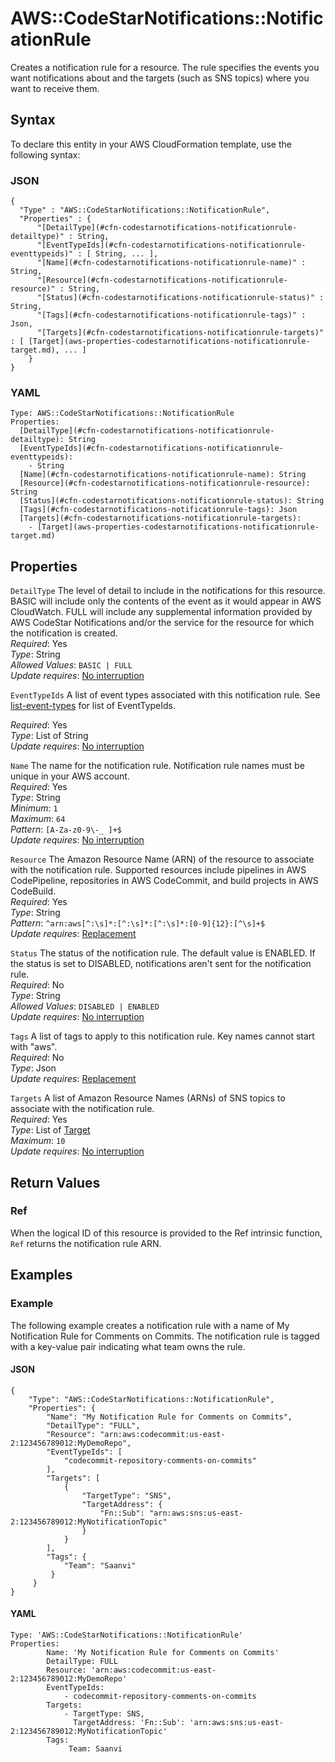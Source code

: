 # AWS::CodeStarNotifications::NotificationRule<a name="aws-resource-codestarnotifications-notificationrule"></a>

Creates a notification rule for a resource\. The rule specifies the events you want notifications about and the targets \(such as SNS topics\) where you want to receive them\.

## Syntax<a name="aws-resource-codestarnotifications-notificationrule-syntax"></a>

To declare this entity in your AWS CloudFormation template, use the following syntax:

### JSON<a name="aws-resource-codestarnotifications-notificationrule-syntax.json"></a>

```
{
  "Type" : "AWS::CodeStarNotifications::NotificationRule",
  "Properties" : {
      "[DetailType](#cfn-codestarnotifications-notificationrule-detailtype)" : String,
      "[EventTypeIds](#cfn-codestarnotifications-notificationrule-eventtypeids)" : [ String, ... ],
      "[Name](#cfn-codestarnotifications-notificationrule-name)" : String,
      "[Resource](#cfn-codestarnotifications-notificationrule-resource)" : String,
      "[Status](#cfn-codestarnotifications-notificationrule-status)" : String,
      "[Tags](#cfn-codestarnotifications-notificationrule-tags)" : Json,
      "[Targets](#cfn-codestarnotifications-notificationrule-targets)" : [ [Target](aws-properties-codestarnotifications-notificationrule-target.md), ... ]
    }
}
```

### YAML<a name="aws-resource-codestarnotifications-notificationrule-syntax.yaml"></a>

```
Type: AWS::CodeStarNotifications::NotificationRule
Properties: 
  [DetailType](#cfn-codestarnotifications-notificationrule-detailtype): String
  [EventTypeIds](#cfn-codestarnotifications-notificationrule-eventtypeids): 
    - String
  [Name](#cfn-codestarnotifications-notificationrule-name): String
  [Resource](#cfn-codestarnotifications-notificationrule-resource): String
  [Status](#cfn-codestarnotifications-notificationrule-status): String
  [Tags](#cfn-codestarnotifications-notificationrule-tags): Json
  [Targets](#cfn-codestarnotifications-notificationrule-targets): 
    - [Target](aws-properties-codestarnotifications-notificationrule-target.md)
```

## Properties<a name="aws-resource-codestarnotifications-notificationrule-properties"></a>

`DetailType`  <a name="cfn-codestarnotifications-notificationrule-detailtype"></a>
The level of detail to include in the notifications for this resource\. BASIC will include only the contents of the event as it would appear in AWS CloudWatch\. FULL will include any supplemental information provided by AWS CodeStar Notifications and/or the service for the resource for which the notification is created\.  
*Required*: Yes  
*Type*: String  
*Allowed Values*: `BASIC | FULL`  
*Update requires*: [No interruption](https://docs.aws.amazon.com/AWSCloudFormation/latest/UserGuide/using-cfn-updating-stacks-update-behaviors.html#update-no-interrupt)

`EventTypeIds`  <a name="cfn-codestarnotifications-notificationrule-eventtypeids"></a>
A list of event types associated with this notification rule. See [list-event-types](https://docs.aws.amazon.com/cli/latest/reference/codestar-notifications/list-event-types.html) for list of EventTypeIds\.

*Required*: Yes  
*Type*: List of String  
*Update requires*: [No interruption](https://docs.aws.amazon.com/AWSCloudFormation/latest/UserGuide/using-cfn-updating-stacks-update-behaviors.html#update-no-interrupt)

`Name`  <a name="cfn-codestarnotifications-notificationrule-name"></a>
The name for the notification rule\. Notification rule names must be unique in your AWS account\.  
*Required*: Yes  
*Type*: String  
*Minimum*: `1`  
*Maximum*: `64`  
*Pattern*: `[A-Za-z0-9\-_ ]+$`  
*Update requires*: [No interruption](https://docs.aws.amazon.com/AWSCloudFormation/latest/UserGuide/using-cfn-updating-stacks-update-behaviors.html#update-no-interrupt)

`Resource`  <a name="cfn-codestarnotifications-notificationrule-resource"></a>
The Amazon Resource Name \(ARN\) of the resource to associate with the notification rule\. Supported resources include pipelines in AWS CodePipeline, repositories in AWS CodeCommit, and build projects in AWS CodeBuild\.  
*Required*: Yes  
*Type*: String  
*Pattern*: `^arn:aws[^:\s]*:[^:\s]*:[^:\s]*:[0-9]{12}:[^\s]+$`  
*Update requires*: [Replacement](https://docs.aws.amazon.com/AWSCloudFormation/latest/UserGuide/using-cfn-updating-stacks-update-behaviors.html#update-replacement)

`Status`  <a name="cfn-codestarnotifications-notificationrule-status"></a>
The status of the notification rule\. The default value is ENABLED\. If the status is set to DISABLED, notifications aren't sent for the notification rule\.  
*Required*: No  
*Type*: String  
*Allowed Values*: `DISABLED | ENABLED`  
*Update requires*: [No interruption](https://docs.aws.amazon.com/AWSCloudFormation/latest/UserGuide/using-cfn-updating-stacks-update-behaviors.html#update-no-interrupt)

`Tags`  <a name="cfn-codestarnotifications-notificationrule-tags"></a>
A list of tags to apply to this notification rule\. Key names cannot start with "aws"\.   
*Required*: No  
*Type*: Json  
*Update requires*: [Replacement](https://docs.aws.amazon.com/AWSCloudFormation/latest/UserGuide/using-cfn-updating-stacks-update-behaviors.html#update-replacement)

`Targets`  <a name="cfn-codestarnotifications-notificationrule-targets"></a>
A list of Amazon Resource Names \(ARNs\) of SNS topics to associate with the notification rule\.  
*Required*: Yes  
*Type*: List of [Target](aws-properties-codestarnotifications-notificationrule-target.md)  
*Maximum*: `10`  
*Update requires*: [No interruption](https://docs.aws.amazon.com/AWSCloudFormation/latest/UserGuide/using-cfn-updating-stacks-update-behaviors.html#update-no-interrupt)

## Return Values<a name="aws-resource-codestarnotifications-notificationrule-return-values"></a>

### Ref<a name="aws-resource-codestarnotifications-notificationrule-return-values-ref"></a>

When the logical ID of this resource is provided to the Ref intrinsic function, `Ref` returns the notification rule ARN\. 

## Examples<a name="aws-resource-codestarnotifications-notificationrule--examples"></a>

### Example<a name="aws-resource-codestarnotifications-notificationrule--examples--Example"></a>

The following example creates a notification rule with a name of My Notification Rule for Comments on Commits\. The notification rule is tagged with a key\-value pair indicating what team owns the rule\.

#### JSON<a name="aws-resource-codestarnotifications-notificationrule--examples--Example--json"></a>

```
{
    "Type": "AWS::CodeStarNotifications::NotificationRule",
    "Properties": {
        "Name": "My Notification Rule for Comments on Commits",
        "DetailType": "FULL",
        "Resource": "arn:aws:codecommit:us-east-2:123456789012:MyDemoRepo",
        "EventTypeIds": [
            "codecommit-repository-comments-on-commits"
        ],
        "Targets": [
            {
                "TargetType": "SNS",
                "TargetAddress": {
                    "Fn::Sub": "arn:aws:sns:us-east-2:123456789012:MyNotificationTopic"
                }
            }
        ],
        "Tags": {
            "Team": "Saanvi"
         }
     }
}
```

#### YAML<a name="aws-resource-codestarnotifications-notificationrule--examples--Example--yaml"></a>

```
Type: 'AWS::CodeStarNotifications::NotificationRule'
Properties:
        Name: 'My Notification Rule for Comments on Commits'
        DetailType: FULL
        Resource: 'arn:aws:codecommit:us-east-2:123456789012:MyDemoRepo'
        EventTypeIds: 
            - codecommit-repository-comments-on-commits
        Targets: 
            - TargetType: SNS, 
              TargetAddress: 'Fn::Sub': 'arn:aws:sns:us-east-2:123456789012:MyNotificationTopic'
        Tags: 
             Team: Saanvi
```
